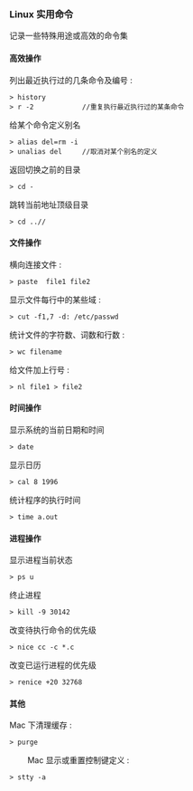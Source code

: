 ### Linux 实用命令

记录一些特殊用途或高效的命令集

#### 高效操作
        
列出最近执行过的几条命令及编号  :

    > history
    > r -2            //重复执行最近执行过的某条命令   
    
给某个命令定义别名  
    
    > alias del=rm -i
    > unalias del     //取消对某个别名的定义
        
返回切换之前的目录

    > cd -
    
跳转当前地址顶级目录

    > cd ..//
        
#### 文件操作

横向连接文件 : 
    
    > paste  file1 file2

显示文件每行中的某些域 : 

    > cut -f1,7 -d: /etc/passwd
         
统计文件的字符数、词数和行数 : 

    > wc filename
    
给文件加上行号 : 

    > nl file1 > file2 

#### 时间操作

显示系统的当前日期和时间  

    > date
    
显示日历  

    > cal 8 1996
    
统计程序的执行时间  

    > time a.out 
    
#### 进程操作
显示进程当前状态  
    
    > ps u
终止进程  

    > kill -9 30142
    
改变待执行命令的优先级  

    > nice cc -c *.c
    
改变已运行进程的优先级  

    > renice +20 32768 
    
#### 其他

Mac 下清理缓存 : 

    > purge
　　
Mac 显示或重置控制键定义 :

    > stty -a 